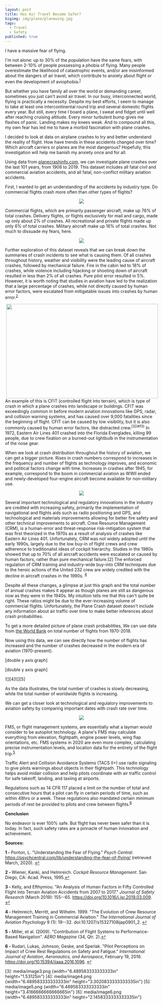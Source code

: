 ```yaml
---
layout: post
title: Has Air Travel Become Safer?
bigimg: img/plane/planewing.jpg
tags:
  - Travel
  - Safety
published: true
---
```





I have a massive fear of flying.

I'm not alone: up to 30% of the population have the same fears, with between 2-10% of people possessing a phobia of flying. Many people overestimate the likelihood of catastrophic events, and/or are misinformed about the dangers of air travel, which contribute to anxiety about flight or even the development of aviophobia.<sup name="a1">[1](#f1)</sup>

But whether you have family all over the world or demanding career, sometimes you just can't avoid air travel. In our busy, interconnected world, flying is practically a necessity. Despite my best efforts, I seem to manage to take at least one intercontinental round trip and several domestic flights every year. But still, every time I board a plane, I sweat and fidget until well after reaching cruising altitude. Every minor turbulent bump gives me flashes of panic. Landing makes my knees weak. And to compound all this, my own fear has led me to have a morbid fascination with plane crashes.

I decided to look at data on airplane crashes to try and better understand the reality of flight. How have trends in these accidents changed over time? Which aircraft carriers or planes are the most dangerous? Hopefully, this investigation will help me banish my anxiety once and for all.

Using data from [planecrashinfo.com](<http://www.planecrashinfo.com/database.htm> "planecrashinfo.com"), we can investigate plane crashes over the last 101 years, from 1908 to 2019. This dataset includes all fatal civil and commercial aviation accidents, and all fatal, non-conflict military aviation accidents.

First, I wanted to get an understanding of the accidents by industry type. Do commercial flights crash more often than other types of flights?

<p align="center">
  <img src="https://github.com/maiali13/maiali13.github.io/blob/master/img/plane/pie.png"/>
</p>

Commercial flights, which are primarily passenger aircraft, make up 76% of total crashes. Delivery flights, or flights exclusively for mail and cargo, made up only about 2% of crashes. All recreational and private flights made up only 6% of total crashes. Military aircraft make up 16% of total crashes. Not much to dissuade my fears, here.


<p align="center">
  <img src="https://github.com/maiali13/maiali13.github.io/blob/master/img/plane/bar.png" />
</p>


Further exploration of this dataset reveals that we can break down the summaries of crash incidents to see what is causing them. Of all crashes throughout history, weather and visibility were the leading cause of aircraft crashes, followed by mechanical failure. Fire in the cabin led to 18% of crashes, while violence including hijacking or shooting down of aircraft resulted in less than 2% of all crashes. Pure pilot error resulted in 5%. However, it is worth noting that studies in aviation have led to the realization that a large percentage of crashes, while not directly caused by human error factors, were escalated from mitigatable issues into crashes by human error.<sup name="a2">[2](#f2)</sup>

<img align="right" width="500" height="310" src="https://github.com/maiali13/maiali13.github.io/blob/master/img/plane/EA401.jpg" />
An example of this is CFIT (controlled flight into terrain), which is type of crash in which a plane crashes into landscape or buildings. CFIT was exceedingly common in before modern aviation innovations like GPS, radar, and collision warning systems, and has caused over 9,000 fatalities since the beginning of flight. CFIT can be caused by low visibility, but it is also commonly caused by human error factors, like distracted crew.<sup name="a3">[3](#f3)</sup>  In 1972, Eastern Air Lines 401 crashed into the Florida Everglades, killing 99 people, due to crew fixation on a burned-out lightbulb in the instrumentation of the nose gear.



When we look at crash distribution throughout the history of aviation, we can get a bigger picture. Rises in crash numbers correspond to increases in the frequency and number of flights as technology improves, and economic and political factors change with time. Increases in crashes after 1945, for example, correspond to the boom in commercial aviation as WWII ended and newly-developed four-engine aircraft become available for non-military use.

<p align="center">
  <img src="https://github.com/maiali13/maiali13.github.io/blob/master/img/plane/hist.png"/>
</p>


Several important technological and regulatory innovations in the industry are credited with increasing safety, primarily the implementation of navigational and flights aids such as radio positioning and GPS, and technological and materials improvements allowing for better fire safety and other technical improvements to aircraft. Crew Resource Management (CRM), is a human-error and threat-response risk-mitigation system that was first theorized in the 1970s as a result of analysis of crashes like Eastern Air Lines 401. Unfortunately, CRM was not widely adopted until the early 1990s, largely due to the low buy-in of flight crews and crew adherence to traditionalist ideas of cockpit hierarchy. Studies in the 1980s showed that up to 70% of all aircraft accidents were escalated or caused by human factors, rather than pure mechanical failure.\[2\] The enforced regulation of CRM training and industry-wide buy-into CRM techniques due to the heroic actions of the United 232 crew are widely credited with the decline in aircraft crashes in the 1990s. <sup name="a4">[4](#f4)</sup>

Despite all these changes, a glimpse at just this graph and the total number of annual crashes makes it appear as though planes are still as dangerous now as they were in the 1940s. My intuition tells me that this can't quite be right. These ratios might be due to the ever-increasing volume of commercial flights. Unfortunately, the Plane Crash dataset doesn't include any information about air traffic over time to make better inferences about crash probabilities.

To get a more detailed picture of plane crash probabilities, We can use data from [the World Bank](<https://data.worldbank.org/indicator/IS.AIR.DPRT?most_recent_year_desc=false> "World Bank") on total number of flights from 1970-2018.

Now using this data, we can see directly how the number of flights has increased and the number of crashes decreased in the modern era of aviation (1970-present).

\[double y axis graph\]

\[double y axis graph\]

![][4]![][5]

As the data illustrates, the total number of crashes is slowly decreasing, while the total number of worldwide flights is increasing.

We can get a closer look at technological and regulatory improvements to aviation safety by comparing important dates with crash rate over time.

<p align="center">
  <img src="https://github.com/maiali13/maiali13.github.io/blob/master/img/plane/line.png"/>
</p>

FMS, or flight management systems, are essentially what a layman would consider to be autopilot technology. A plane's FMS may calculate everything from elevation, flightpath, engine power levels, wing flap orientations, etc. FMS systems in 2020 are even more complex, calculating precise instrumentation levels, and location data for the entirety of the flight trip.<sup name="a5">[5](#f5)</sup>

Traffic Alert and Collision Avoidance Systems (TACS II+) use radio signaling to give pilots warnings about objects in their flightpath. This technology helps avoid midair collision and help pilots coordinate with air traffic control for safe takeoff, landing, and taxiing at airports.

Regulations such as 14 CFR 117 placed a limit on the number of total and consecutive hours that a pilot can fly in certain periods of time, such as within 48hrs or a week. These regulations also mandated certain minimum periods of rest be provided to pilots and crew between flights.<sup name="a6">[6](#f6)</sup>

**Conclusion**


No endeavor is ever 100% safe. But flight has never been safer than it is today. In fact, such safety rates are a pinnacle of human innovation and achievement.

**Sources:**



<b name="f1">1 - </b> Ponton, L. \"Understanding the Fear of Flying.\" *Psych Central*. https://psychcentral.com/lib/understanding-the-fear-of-flying/ (retrieved March, 2020). [↩](#a1)

<b name="f2">2 - </b>  Wiener, Kanki, and Helmreich. *Cockpit Resource Management*. San Diego, CA: Acad. Press, 1995.[↩](#a2)

<b name="f3">3 - </b>  Kelly, and Efthymiou. "An Analysis of Human Factors in Fifty Controlled Flight into Terrain Aviation Accidents from 2007 to 2017." *Journal of Safety Research* (March 2019): 155--65. https://doi.org/10.1016/j.jsr.2019.03.009. [↩](#a3)

<b name="f4">4 - </b> Helmreich, Merritt, and Wilhelm. 1999. "The Evolution of Crew Resource Management Training in Commercial Aviation." *The International Journal of Aviation Psychology* 9 (1): 19--32. doi:10.1207/s15327108ijap0901\_2. [↩](#a4)

<b name="f5">5 - </b> Miller, et al. (2009). \"Contribution of Flight Systems to Performance-Based Navigation\". *AERO Magazine* (34, Qtr. 2).[↩](#a5)

<b name="f6">6 - </b> Rudari, Lukas, Johnson, Geske, and Sperlak. "Pilot Perceptions on Impact of Crew Rest Regulations on Safety and Fatigue." *International Journal of Aviation, Aeronautics, and Aerospace*, February 19, 2016. https://doi.org/10.15394/ijaaa.2016.1096. [↩](#a6)

  [1]: img/plane/pie.png
  [2]: img/plane/bar.png
  [3]: media/image3.png {width="6.489583333333333in" height="1.53125in"}
  [4]: media/image4.png {width="6.489583333333333in" height="3.3020833333333335in"}
  [5]: media/image5.png {width="6.489583333333333in" height="3.4166666666666665in"}
  [6]: media/image6.png {width="6.489583333333333in" height="2.1458333333333335in"}
